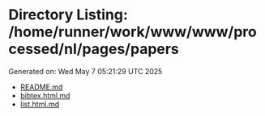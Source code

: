 # Directory Listing: /home/runner/work/www/www/processed/nl/pages/papers
Generated on: Wed May  7 05:21:29 UTC 2025

- [README.md](README.md)
- [bibtex.html.md](bibtex.html.md)
- [list.html.md](list.html.md)
